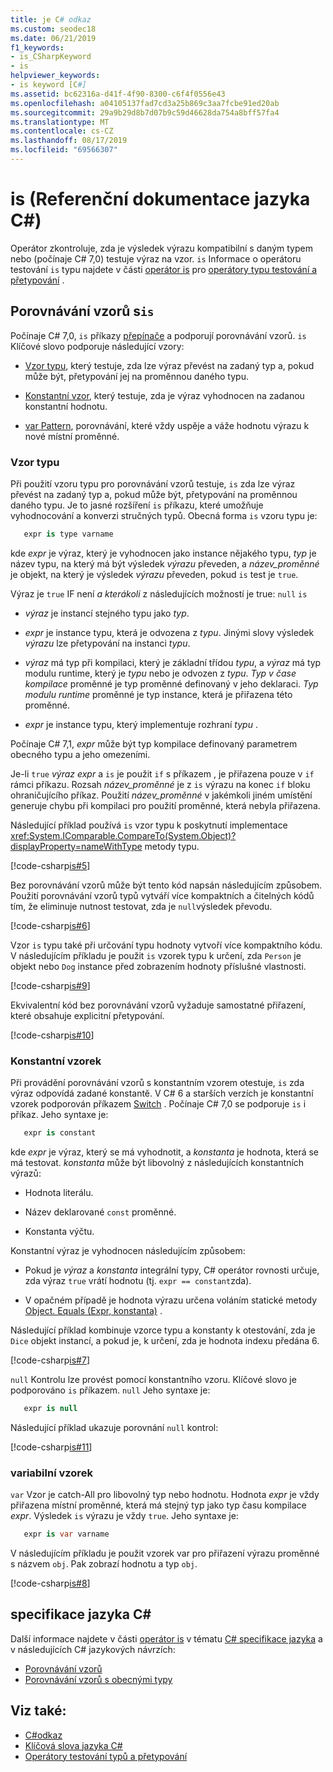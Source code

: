 ```yaml
---
title: je C# odkaz
ms.custom: seodec18
ms.date: 06/21/2019
f1_keywords:
- is_CSharpKeyword
- is
helpviewer_keywords:
- is keyword [C#]
ms.assetid: bc62316a-d41f-4f90-8300-c6f4f0556e43
ms.openlocfilehash: a04105137fad7cd3a25b869c3aa7fcbe91ed20ab
ms.sourcegitcommit: 29a9b29d8b7d07b9c59d46628da754a8bff57fa4
ms.translationtype: MT
ms.contentlocale: cs-CZ
ms.lasthandoff: 08/17/2019
ms.locfileid: "69566307"
---
```

# <a name="is-c-reference"></a>is (Referenční dokumentace jazyka C#)

Operátor zkontroluje, zda je výsledek výrazu kompatibilní s daným typem nebo (počínaje C# 7,0) testuje výraz na vzor. `is` Informace o operátoru testování `is` typu najdete v části [operátor is](../operators/type-testing-and-cast.md#is-operator) pro [operátory typu testování a přetypování](../operators/type-testing-and-cast.md) .

## <a name="pattern-matching-with-is"></a>Porovnávání vzorů s`is`

Počínaje C# 7,0, `is` příkazy [přepínače](switch.md) a podporují porovnávání vzorů. `is` Klíčové slovo podporuje následující vzory:

- [Vzor typu](#type-pattern), který testuje, zda lze výraz převést na zadaný typ a, pokud může být, přetypování jej na proměnnou daného typu.

- [Konstantní vzor](#constant-pattern), který testuje, zda je výraz vyhodnocen na zadanou konstantní hodnotu.

- [var Pattern](#var-pattern), porovnávání, které vždy uspěje a váže hodnotu výrazu k nové místní proměnné.

### <a name="type-pattern"></a>Vzor typu

Při použití vzoru typu pro porovnávání vzorů testuje, `is` zda lze výraz převést na zadaný typ a, pokud může být, přetypování na proměnnou daného typu. Je to jasné rozšíření `is` příkazu, které umožňuje vyhodnocování a konverzi stručných typů. Obecná forma `is` vzoru typu je:

```csharp
   expr is type varname
```

kde *expr* je výraz, který je vyhodnocen jako instance nějakého typu, *typ* je název typu, na který má být výsledek *výrazu* převeden, a *název_proměnné* je objekt, na který je výsledek *výrazu* převeden, pokud `is` test je `true`. 

Výraz je `true` IF není *a kterákoli* z následujících možností je true: `null` `is`

- *výraz* je instancí stejného typu jako *typ*.

- *expr* je instance typu, která je odvozena z *typu*. Jinými slovy výsledek *výrazu* lze přetypování na instanci *typu*.

- *výraz* má typ při kompilaci, který je základní třídou *typu*, a *výraz* má typ modulu runtime, který je *typu* nebo je odvozen z *typu*. *Typ v čase kompilace* proměnné je typ proměnné definovaný v jeho deklaraci. *Typ modulu runtime* proměnné je typ instance, která je přiřazena této proměnné.

- *expr* je instance typu, který implementuje rozhraní *typu* .

Počínaje C# 7,1, *expr* může být typ kompilace definovaný parametrem obecného typu a jeho omezeními.

Je-li `true` *výraz expr* a `is` je použit `if` s příkazem , je přiřazena pouze v `if` rámci příkazu. Rozsah *název_proměnné* je z `is` výrazu na konec `if` bloku ohraničujícího příkaz. Použití *název_proměnné* v jakémkoli jiném umístění generuje chybu při kompilaci pro použití proměnné, která nebyla přiřazena.

Následující příklad používá `is` vzor typu k poskytnutí implementace <xref:System.IComparable.CompareTo(System.Object)?displayProperty=nameWithType> metody typu.

[!code-csharp[is#5](../../../../samples/snippets/csharp/language-reference/keywords/is/is-type-pattern5.cs#5)]

Bez porovnávání vzorů může být tento kód napsán následujícím způsobem. Použití porovnávání vzorů typů vytváří více kompaktních a čitelných kódů tím, že eliminuje nutnost testovat, zda je `null`výsledek převodu.  

[!code-csharp[is#6](../../../../samples/snippets/csharp/language-reference/keywords/is/is-type-pattern6.cs#6)]

Vzor `is` typu také při určování typu hodnoty vytvoří více kompaktního kódu. V následujícím příkladu je použit `is` vzorek typu k určení, zda `Person` je objekt nebo `Dog` instance před zobrazením hodnoty příslušné vlastnosti.

[!code-csharp[is#9](../../../../samples/snippets/csharp/language-reference/keywords/is/is-type-pattern9.cs#9)]

Ekvivalentní kód bez porovnávání vzorů vyžaduje samostatné přiřazení, které obsahuje explicitní přetypování.

[!code-csharp[is#10](../../../../samples/snippets/csharp/language-reference/keywords/is/is-type-pattern10.cs#10)]

### <a name="constant-pattern"></a>Konstantní vzorek

Při provádění porovnávání vzorů s konstantním vzorem otestuje, `is` zda výraz odpovídá zadané konstantě. V C# 6 a starších verzích je konstantní vzorek podporován příkazem [Switch](switch.md) . Počínaje C# 7,0 se podporuje `is` i příkaz. Jeho syntaxe je:

```csharp
   expr is constant
```

kde *expr* je výraz, který se má vyhodnotit, a *konstanta* je hodnota, která se má testovat. *konstanta* může být libovolný z následujících konstantních výrazů:

- Hodnota literálu.

- Název deklarované `const` proměnné.

- Konstanta výčtu.

Konstantní výraz je vyhodnocen následujícím způsobem:

- Pokud je *výraz* a *konstanta* integrální typy, C# operátor rovnosti určuje, zda výraz `true` vrátí hodnotu (tj. `expr == constant`zda).

- V opačném případě je hodnota výrazu určena voláním statické metody [Object. Equals (Expr, konstanta)](xref:System.Object.Equals(System.Object,System.Object)) .  

Následující příklad kombinuje vzorce typu a konstanty k otestování, zda je `Dice` objekt instancí, a pokud je, k určení, zda je hodnota indexu předána 6.

[!code-csharp[is#7](../../../../samples/snippets/csharp/language-reference/keywords/is/is-const-pattern7.cs#7)]

`null` Kontrolu lze provést pomocí konstantního vzoru. Klíčové slovo je podporováno `is` příkazem. `null` Jeho syntaxe je:

```csharp
   expr is null
```

Následující příklad ukazuje porovnání `null` kontrol:

[!code-csharp[is#11](../../../../samples/snippets/csharp/language-reference/keywords/is/is-const-pattern11.cs#11)]

### <a name="var-pattern"></a>variabilní vzorek

`var` Vzor je catch-All pro libovolný typ nebo hodnotu. Hodnota *expr* je vždy přiřazena místní proměnné, která má stejný typ jako typ času kompilace *expr*. Výsledek `is` výrazu je vždy `true`. Jeho syntaxe je:

```csharp
   expr is var varname
```

V následujícím příkladu je použit vzorek var pro přiřazení výrazu proměnné s názvem `obj`. Pak zobrazí hodnotu a typ `obj`.

[!code-csharp[is#8](../../../../samples/snippets/csharp/language-reference/keywords/is/is-var-pattern8.cs#8)]

## <a name="c-language-specification"></a>specifikace jazyka C#
  
Další informace najdete v části [operátor is](~/_csharplang/spec/expressions.md#the-is-operator) v tématu [ C# specifikace jazyka](~/_csharplang/spec/introduction.md) a v následujících C# jazykových návrzích:

- [Porovnávání vzorů](~/_csharplang/proposals/csharp-7.0/pattern-matching.md)
- [Porovnávání vzorů s obecnými typy](~/_csharplang/proposals/csharp-7.1/generics-pattern-match.md)
  
## <a name="see-also"></a>Viz také:

- [C#odkaz](../index.md)
- [Klíčová slova jazyka C#](index.md)
- [Operátory testování typů a přetypování](../operators/type-testing-and-cast.md)
